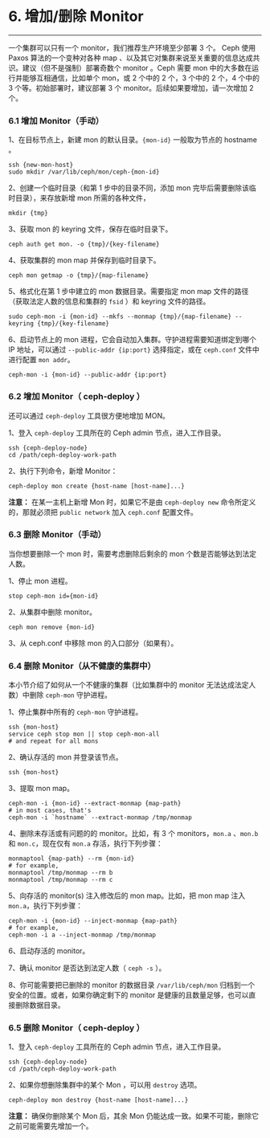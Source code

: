 # 6. 增加/删除 Monitor

----------

一个集群可以只有一个 monitor，我们推荐生产环境至少部署 3 个。 Ceph 使用 Paxos 算法的一个变种对各种 map 、以及其它对集群来说至关重要的信息达成共识。建议（但不是强制）部署奇数个 monitor 。Ceph 需要 mon 中的大多数在运行并能够互相通信，比如单个 mon，或 2 个中的 2 个，3 个中的 2 个，4 个中的 3 个等。初始部署时，建议部署 3 个 monitor。后续如果要增加，请一次增加 2 个。

### 6.1 增加 Monitor（手动）

1、在目标节点上，新建 mon 的默认目录。`{mon-id}` 一般取为节点的 hostname 。

	ssh {new-mon-host}
    sudo mkdir /var/lib/ceph/mon/ceph-{mon-id}

2、创建一个临时目录（和第 1 步中的目录不同，添加 mon 完毕后需要删除该临时目录），来存放新增 mon 所需的各种文件，

	mkdir {tmp}

3、获取 mon 的 keyring 文件，保存在临时目录下。

	ceph auth get mon. -o {tmp}/{key-filename}

4、获取集群的 mon map 并保存到临时目录下。

	ceph mon getmap -o {tmp}/{map-filename}

5、格式化在第 1 步中建立的 mon 数据目录。需要指定 mon map 文件的路径（获取法定人数的信息和集群的 `fsid` ）和 keyring 文件的路径。

	sudo ceph-mon -i {mon-id} --mkfs --monmap {tmp}/{map-filename} --keyring {tmp}/{key-filename}

6、启动节点上的 mon 进程，它会自动加入集群。守护进程需要知道绑定到哪个 IP 地址，可以通过 `--public-addr {ip:port}` 选择指定，或在 `ceph.conf` 文件中进行配置 `mon addr`。

	ceph-mon -i {mon-id} --public-addr {ip:port}

### 6.2 增加 Monitor（ ceph-deploy ）

还可以通过 `ceph-deploy` 工具很方便地增加 MON。

1、登入 `ceph-deploy` 工具所在的 Ceph admin 节点，进入工作目录。

	ssh {ceph-deploy-node}
	cd /path/ceph-deploy-work-path

2、执行下列命令，新增 Monitor：

	ceph-deploy mon create {host-name [host-name]...}

**注意：** 在某一主机上新增 Mon 时，如果它不是由 `ceph-deploy new` 命令所定义的，那就必须把 `public network` 加入 `ceph.conf` 配置文件。

### 6.3 删除 Monitor（手动）

当你想要删除一个 mon 时，需要考虑删除后剩余的 mon 个数是否能够达到法定人数。

1、停止 mon 进程。

	stop ceph-mon id={mon-id}

2、从集群中删除 monitor。

	ceph mon remove {mon-id}

3、从 ceph.conf 中移除 mon 的入口部分（如果有）。

### 6.4 删除 Monitor（从不健康的集群中）

本小节介绍了如何从一个不健康的集群（比如集群中的 monitor 无法达成法定人数）中删除 `ceph-mon` 守护进程。

1、停止集群中所有的 `ceph-mon` 守护进程。

	ssh {mon-host}
	service ceph stop mon || stop ceph-mon-all
	# and repeat for all mons

2、确认存活的 mon 并登录该节点。

	ssh {mon-host}

3、提取 mon map。

	ceph-mon -i {mon-id} --extract-monmap {map-path}
	# in most cases, that's
	ceph-mon -i `hostname` --extract-monmap /tmp/monmap

4、删除未存活或有问题的的 monitor。比如，有 3 个 monitors，`mon.a` 、`mon.b` 和 `mon.c`，现在仅有 `mon.a` 存活，执行下列步骤：

    monmaptool {map-path} --rm {mon-id}
    # for example,
    monmaptool /tmp/monmap --rm b
    monmaptool /tmp/monmap --rm c

5、向存活的 monitor(s) 注入修改后的 mon map。比如，把 mon map 注入 `mon.a`，执行下列步骤：

    ceph-mon -i {mon-id} --inject-monmap {map-path}
    # for example,
    ceph-mon -i a --inject-monmap /tmp/monmap

6、启动存活的 monitor。

7、确认 monitor 是否达到法定人数（ `ceph -s` ）。

8、你可能需要把已删除的 monitor 的数据目录 `/var/lib/ceph/mon` 归档到一个安全的位置。或者，如果你确定剩下的 monitor 是健康的且数量足够，也可以直接删除数据目录。

### 6.5 删除 Monitor（ ceph-deploy ）

1、登入 `ceph-deploy` 工具所在的 Ceph admin 节点，进入工作目录。

	ssh {ceph-deploy-node}
	cd /path/ceph-deploy-work-path

2、如果你想删除集群中的某个 Mon ，可以用 `destroy` 选项。

	ceph-deploy mon destroy {host-name [host-name]...}

**注意：** 确保你删除某个 Mon 后，其余 Mon 仍能达成一致。如果不可能，删除它之前可能需要先增加一个。